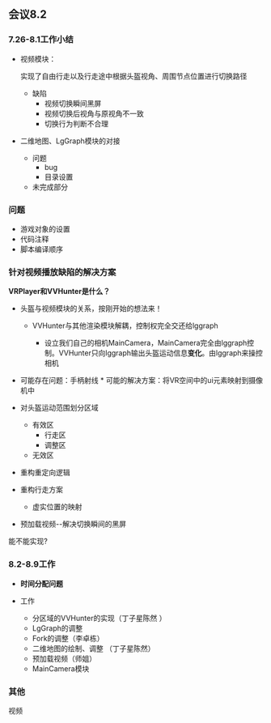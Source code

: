 ## 会议8.2

### 7.26-8.1工作小结

* 视频模块：

  实现了自由行走以及行走途中根据头盔视角、周围节点位置进行切换路径

  * 缺陷
    * 视频切换瞬间黑屏
    * 视频切换后视角与原视角不一致
    * 切换行为判断不合理

* 二维地图、LgGraph模块的对接

  * 问题
    * bug
    * 目录设置
  * 未完成部分
  
  

### 问题

* 游戏对象的设置
* 代码注释
* 脚本编译顺序





### 针对视频播放缺陷的解决方案



**VRPlayer和VVHunter是什么？**



* 头盔与视频模块的关系，按刚开始的想法来！

  * VVHunter与其他渲染模块解耦，控制权完全交还给lggraph

    * 设立我们自己的相机MainCamera，MainCamera完全由lggraph控制。VVHunter只向lggraph输出头盔运动信息**变化**。由lggraph来操控相机
* 可能存在问题：手柄射线
      * 可能的解决方案：将VR空间中的ui元素映射到摄像机中
  
* 对头盔运动范围划分区域

  * 有效区
    * 行走区
    * 调整区
  * 无效区
* 重构重定向逻辑
* 重构行走方案
  * 虚实位置的映射
* 预加载视频--解决切换瞬间的黑屏


能不能实现?



### 8.2-8.9工作

* **时间分配问题**

* 工作
  * 分区域的VVHunter的实现（丁子星陈然  ）
  * LgGraph的调整
  * Fork的调整（李卓栋）
  * 二维地图的绘制、调整 （丁子星陈然）
  * 预加载视频（师姐）
  * MainCamera模块



### 其他

视频



